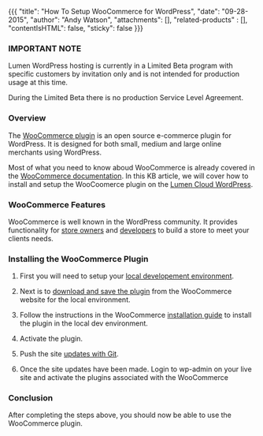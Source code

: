 {{{
  "title": "How To Setup WooCommerce for WordPress",
  "date": "09-28-2015",
  "author": "Andy Watson",
  "attachments": [],
  "related-products" : [],
  "contentIsHTML": false,
  "sticky": false
}}}

### IMPORTANT NOTE

Lumen WordPress hosting is currently in a Limited Beta program with specific customers by invitation only and is not intended for production usage at this time.

During the Limited Beta there is no production Service Level Agreement.

### Overview
The [WooCommerce plugin](http://www.woothemes.com/woocommerce/) is an open source e-commerce plugin for WordPress. It is designed for both small, medium and large online merchants using WordPress. 

Most of what you need to know aboud WooCommerce is already covered in the [WooCommerce documentation](http://docs.woothemes.com/documentation/plugins/woocommerce/).  In this KB article, we will cover how to install and setup the WooCoomerce plugin on the [Lumen Cloud WordPress](https://www.ctl.io/wordpress).


### WooCommerce Features
WooCommerce is well known in the WordPress community. It provides functionality for [store owners](http://www.woothemes.com/woocommerce/store-owners/) and [developers](http://www.woothemes.com/woocommerce/developers/) to build a store to meet your clients needs.


### Installing the WooCommerce Plugin

1. First you will need to setup your [local developement environment](https://www.ctl.io/knowledge-base/wordpress/wordpress-local-development/).

2. Next is to [download and save the plugin](http://www.woothemes.com/woocommerce/download/) from the WooCommerce website for the local environment.

3. Follow the instructions in the WooCommerce [installation guide](http://docs.woothemes.com/document/installing-uninstalling-woocommerce/) to install the plugin in the local dev environment.

4. Activate the plugin.

5. Push the site [updates with Git](https://www.ctl.io/knowledge-base/wordpress/wordpress-site-updates-with-git/).

6. Once the site updates have been made. Login to wp-admin on your live site and activate the plugins associated with the WooCommerce

### Conclusion
After completing the steps above, you should now be able to use the WooCommerce plugin.
